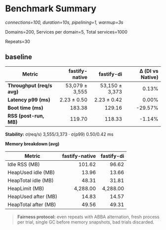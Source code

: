 # Benchmark Summary

_connections=100, duration=10s, pipelining=1, warmup=3s_

Domains=200, Services per domain=5, Total services=1000

Repeats=30

## baseline

| Metric                     | fastify-native |     fastify-di | Δ (DI vs Native) |
| -------------------------- | -------------: | -------------: | ---------------: |
| **Throughput (req/s avg)** | 53,079 ± 3,555 | 53,150 ± 3,373 |            0.13% |
| **Latency p99 (ms)**       |    2.23 ± 0.50 |    2.23 ± 0.42 |            0.00% |
| **Boot time (ms)**         |         183.38 |         129.16 |          -29.57% |
| **RSS (post-run, MB)**     |         119.70 |         118.33 |           -1.14% |

**Stability:** σ(req/s) 3,555/3,373 · σ(p99) 0.50/0.42 ms

**Memory breakdown (avg)**

| Metric               | fastify-native | fastify-di |
| -------------------- | -------------: | ---------: |
| Idle RSS (MB)        |         101.62 |      96.62 |
| HeapUsed idle (MB)   |          13.96 |      13.66 |
| HeapTotal idle (MB)  |          48.31 |      31.81 |
| HeapLimit (MB)       |       4,288.00 |   4,288.00 |
| HeapUsed after (MB)  |          14.83 |      14.57 |
| HeapTotal after (MB) |          49.56 |      49.31 |

> **Fairness protocol:** even repeats with ABBA alternation, fresh process per trial, single GC before memory snapshots, bad trials discarded.
